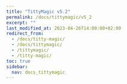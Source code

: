 ```yaml
---
title: "TittyMagic v5.2"
permalink: /docs/tittymagic/v5_2
excerpt: ""
last_modified_at: 2023-04-26T14:00:00+02:00
redirect_from:
  - /docs/titty-magic/
  - /docs/tittymagic/
  - /tittymagic/
  - /titty-magic/
toc: true
sidebar:
  nav: docs_tittymagic
---
```

